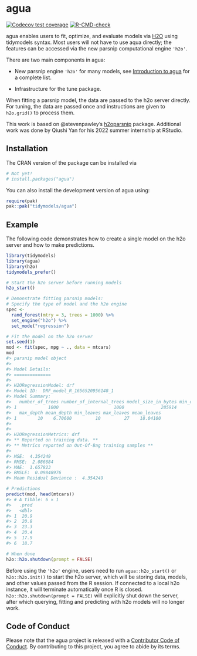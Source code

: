 <!-- README.md is generated from README.Rmd. Please edit that file -->

# agua

<!-- badges: start -->

[![Codecov test coverage](https://codecov.io/gh/tidymodels/agua/branch/main/graph/badge.svg)](https://app.codecov.io/gh/tidymodels/agua?branch=main) [![R-CMD-check](https://github.com/tidymodels/agua/actions/workflows/R-CMD-check.yaml/badge.svg)](https://github.com/tidymodels/agua/actions/workflows/R-CMD-check.yaml)

<!-- badges: end -->

agua enables users to fit, optimize, and evaluate models via [H2O](https://h2o.ai/) using tidymodels syntax. Most users will not have to use aqua directly; the features can be accessed via the new parsnip computational engine `'h2o'`.

There are two main components in agua:

-   New parsnip engine `'h2o'` for many models, see [Introduction to agua](https:://agua.tidymodels.org/articles/agua.html#introduction) for a complete list.

-   Infrastructure for the tune package.

When fitting a parsnip model, the data are passed to the h2o server directly. For tuning, the data are passed once and instructions are given to `h2o.grid()` to process them.

This work is based on \@stevenpawley’s [h2oparsnip](https://github.com/stevenpawley/h2oparsnip) package. Additional work was done by Qiushi Yan for his 2022 summer internship at RStudio.

## Installation

The CRAN version of the package can be installed via

``` r
# Not yet!
# install.packages("agua")
```

You can also install the development version of agua using:

``` r
require(pak)
pak::pak("tidymodels/agua")
```

## Example

The following code demonstrates how to create a single model on the h2o server and how to make predictions.

``` r
library(tidymodels)
library(agua)
library(h2o)
tidymodels_prefer()
```

``` r
# Start the h2o server before running models
h2o_start()

# Demonstrate fitting parsnip models: 
# Specify the type of model and the h2o engine 
spec <-
  rand_forest(mtry = 3, trees = 1000) %>%
  set_engine("h2o") %>%
  set_mode("regression")

# Fit the model on the h2o server
set.seed(1)
mod <- fit(spec, mpg ~ ., data = mtcars)
mod
#> parsnip model object
#> 
#> Model Details:
#> ==============
#> 
#> H2ORegressionModel: drf
#> Model ID:  DRF_model_R_1656520956148_1 
#> Model Summary: 
#>   number_of_trees number_of_internal_trees model_size_in_bytes min_depth
#> 1            1000                     1000              285914         4
#>   max_depth mean_depth min_leaves max_leaves mean_leaves
#> 1        10    6.70600         10         27    18.04100
#> 
#> 
#> H2ORegressionMetrics: drf
#> ** Reported on training data. **
#> ** Metrics reported on Out-Of-Bag training samples **
#> 
#> MSE:  4.354249
#> RMSE:  2.086684
#> MAE:  1.657823
#> RMSLE:  0.09848976
#> Mean Residual Deviance :  4.354249

# Predictions
predict(mod, head(mtcars))
#> # A tibble: 6 × 1
#>   .pred
#>   <dbl>
#> 1  20.9
#> 2  20.8
#> 3  23.3
#> 4  20.4
#> 5  17.9
#> 6  18.7

# When done
h2o::h2o.shutdown(prompt = FALSE)
```

Before using the `'h2o'` engine, users need to run `agua::h2o_start()` or `h2o::h2o.init()` to start the h2o server, which will be storing data, models, and other values passed from the R session. If connected to a local h2o instance, it will terminate automatically once R is closed. `h2o::h2o.shutdown(prompt = FALSE)` will explicitly shut down the server, after which querying, fitting and predicting with h2o models will no longer work.

## Code of Conduct

Please note that the agua project is released with a [Contributor Code of Conduct](https://contributor-covenant.org/version/2/0/CODE_OF_CONDUCT.html). By contributing to this project, you agree to abide by its terms.
